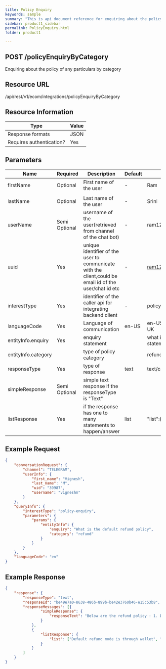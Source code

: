 ```yaml
---
title: Policy Enquiry
keywords: sample
summary: "This is api document reference for enquiring about the policy of particulars by categories..."
sidebar: product1_sidebar
permalink: PolicyEnquiry.html
folder: product1

---
```





## POST /policyEnquiryByCategory

Enquiring about the policy of any particulars by category

## Resource URL

/api/rest/v1/ecom/integrations/policyEnquiryByCategory

## Resource Information

| Type                     | Value |
| ------------------------ | ----- |
| Response formats         | JSON  |
| Requires authentication? | Yes   |

## Parameters

| Name                | Required      | Description                                                  | Default | Value                         |
| ------------------- | ------------- | ------------------------------------------------------------ | ------- | ----------------------------- |
| firstName           | Optional      | First name of the user                                       | -       | Ram                           |
|                     |               |                                                              |         |                               |
| lastName            | Optional      | Last name of the user                                        | -       | Srini                         |
| userName            | Semi Optional | username of the user(retrieved from channel of the chat bot) | -       | ram123                        |
| uuid                | Yes           | unique identifier of the user to communicate with the client,could be email id of the user/chat id etc | -       | ram123@gmail.com              |
| interestType        | Yes           | identifier of the caller api for integrating backend client  | -       | policy-enquiry                |
| languageCode        | Yes           | Language of communication                                    | en-US   | en-US/en-AU/en-UK             |
| entityInfo.enquiry  | Yes           | enquiry statement                                            |         | what is the refund statement? |
| entityInfo.category |               | type of policy category                                      |         | refund                        |
| responseType        | Yes           | type of response                                             | text    | text/card/media               |
| simpleResponse      | Semi Optional | simple text response if the responseType is "Text"           |         |                               |
| listResponse        | Yes           | if the response has one to many statements to happen/answer  | list    | "list":{"abc","123"}          |



## Example Request



``````json
{
	"conversationRequest": {
		"channel": "TELEGRAM",
		"userInfo": {
			"first_name": "Vignesh",
			"last_name": "M",
			"uid": "39987",
			"username": "vigneshm"
		}
	},
	"queryInfo": {
		"interestType": "policy-enquiry",
		"parameters": {
			"params": {
				"entityInfo": {
					"enquiry": "What is the default refund policy",
					"category": "refund"
				}
			}
		}
	},
	"languageCode": "en"
}
``````

## Example Response

``````json
{
	"response": {
		"responseType": "text",
		"responseId": "be49e7a0-8638-486b-899b-be42e3760b46-e15c53b8",
		"responseMessages": [{
				"simpleResponse": {
					"responseText": "Below are the refund policy : 1. Default refund mode is through wallet.2. Refund will be provided within 72 hours from refund initiation."
				}
			},
			{
				"listResponse": {
					"list": ["Default refund mode is through wallet", "Refund will be provided within 72 hours from refund initiation."]
				}
			}
		]
	}
}
``````